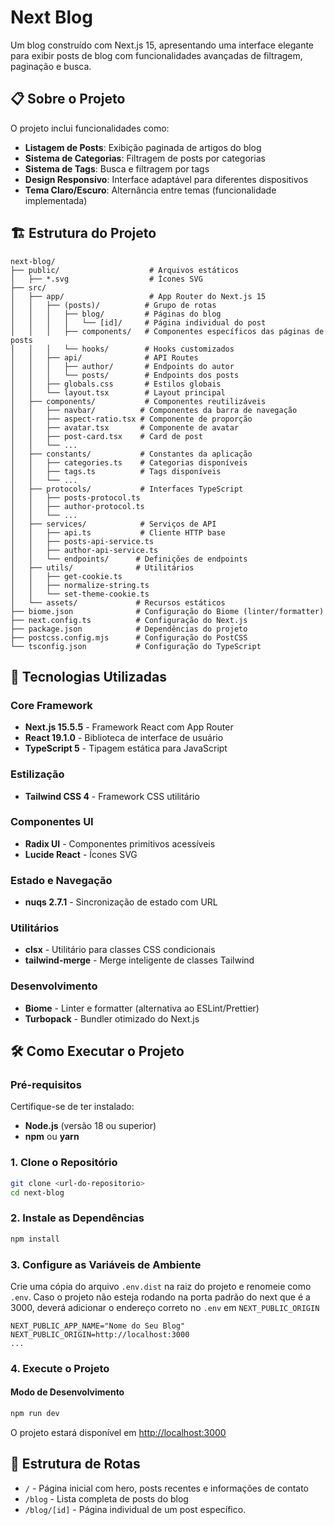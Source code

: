 # Next Blog

Um blog construído com Next.js 15, apresentando uma interface elegante para exibir posts de blog com funcionalidades avançadas de filtragem, paginação e busca.

## 📋 Sobre o Projeto

O projeto inclui funcionalidades como:

- **Listagem de Posts**: Exibição paginada de artigos do blog
- **Sistema de Categorias**: Filtragem de posts por categorias
- **Sistema de Tags**: Busca e filtragem por tags
- **Design Responsivo**: Interface adaptável para diferentes dispositivos
- **Tema Claro/Escuro**: Alternância entre temas (funcionalidade implementada)

## 🏗️ Estrutura do Projeto

```
next-blog/
├── public/                    # Arquivos estáticos
│   ├── *.svg                  # Ícones SVG
├── src/
│   ├── app/                   # App Router do Next.js 15
│   │   ├── (posts)/          # Grupo de rotas
│   │   │   ├── blog/         # Páginas do blog
│   │   │   │   └── [id]/     # Página individual do post
│   │   │   ├── components/   # Componentes específicos das páginas de posts
│   │   │   └── hooks/        # Hooks customizados
│   │   ├── api/              # API Routes
│   │   │   ├── author/       # Endpoints do autor
│   │   │   └── posts/        # Endpoints dos posts
│   │   ├── globals.css       # Estilos globais
│   │   └── layout.tsx        # Layout principal
│   ├── components/           # Componentes reutilizáveis
│   │   ├── navbar/          # Componentes da barra de navegação
│   │   ├── aspect-ratio.tsx # Componente de proporção
│   │   ├── avatar.tsx       # Componente de avatar
│   │   ├── post-card.tsx    # Card de post
│   │   └── ...
│   ├── constants/           # Constantes da aplicação
│   │   ├── categories.ts    # Categorias disponíveis
│   │   ├── tags.ts          # Tags disponíveis
│   │   └── ...
│   ├── protocols/           # Interfaces TypeScript
│   │   ├── posts-protocol.ts
│   │   ├── author-protocol.ts
│   │   └── ...
│   ├── services/            # Serviços de API
│   │   ├── api.ts           # Cliente HTTP base
│   │   ├── posts-api-service.ts
│   │   ├── author-api-service.ts
│   │   └── endpoints/      # Definições de endpoints
│   ├── utils/              # Utilitários
│   │   ├── get-cookie.ts
│   │   ├── normalize-string.ts
│   │   └── set-theme-cookie.ts
│   └── assets/             # Recursos estáticos
├── biome.json              # Configuração do Biome (linter/formatter)
├── next.config.ts          # Configuração do Next.js
├── package.json            # Dependências do projeto
├── postcss.config.mjs      # Configuração do PostCSS
└── tsconfig.json           # Configuração do TypeScript
```

## 🚀 Tecnologias Utilizadas

### Core Framework
- **Next.js 15.5.5** - Framework React com App Router
- **React 19.1.0** - Biblioteca de interface de usuário
- **TypeScript 5** - Tipagem estática para JavaScript

### Estilização
- **Tailwind CSS 4** - Framework CSS utilitário

### Componentes UI
- **Radix UI** - Componentes primitivos acessíveis
- **Lucide React** - Ícones SVG

### Estado e Navegação
- **nuqs 2.7.1** - Sincronização de estado com URL

### Utilitários
- **clsx** - Utilitário para classes CSS condicionais
- **tailwind-merge** - Merge inteligente de classes Tailwind

### Desenvolvimento
- **Biome** - Linter e formatter (alternativa ao ESLint/Prettier)
- **Turbopack** - Bundler otimizado do Next.js

## 🛠️ Como Executar o Projeto

### Pré-requisitos

Certifique-se de ter instalado:
- **Node.js** (versão 18 ou superior)
- **npm** ou **yarn**

### 1. Clone o Repositório

```bash
git clone <url-do-repositorio>
cd next-blog
```

### 2. Instale as Dependências

```bash
npm install
```

### 3. Configure as Variáveis de Ambiente

Crie uma cópia do arquivo `.env.dist` na raiz do projeto e renomeie como `.env`.
Caso o projeto não esteja rodando na porta padrão do next que é a 3000, deverá adicionar o endereço correto no `.env` em `NEXT_PUBLIC_ORIGIN` 

```env
NEXT_PUBLIC_APP_NAME="Nome do Seu Blog"
NEXT_PUBLIC_ORIGIN=http://localhost:3000
...
```

### 4. Execute o Projeto

#### Modo de Desenvolvimento
```bash
npm run dev
```

O projeto estará disponível em [http://localhost:3000](http://localhost:3000)


## 📁 Estrutura de Rotas

- `/` - Página inicial com hero, posts recentes e informações de contato
- `/blog` - Lista completa de posts do blog
- `/blog/[id]` - Página individual de um post específico.